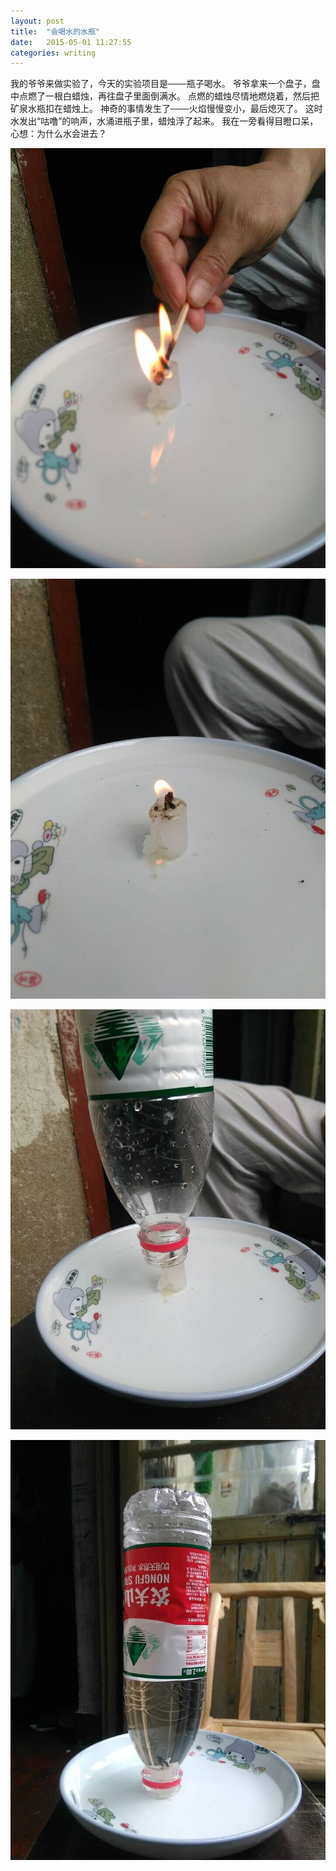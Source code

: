 ```yaml
---
layout: post
title:  "会喝水的水瓶"
date:   2015-05-01 11:27:55
categories: writing
---
```



我的爷爷来做实验了，今天的实验项目是───瓶子喝水。
爷爷拿来一个盘子，盘中点燃了一根白蜡烛，再往盘子里面倒满水。
点燃的蜡烛尽情地燃烧着，然后把矿泉水瓶扣在蜡烛上。
神奇的事情发生了───火焰慢慢变小，最后熄灭了。 这时水发出“咕噜”的响声，水涌进瓶子里，蜡烛浮了起来。
我在一旁看得目瞪口呆，心想：为什么水会进去？                   

![](/images/water_in_the_box_experiment_01.jpg)

![](/images/water_in_the_box_experiment_02.jpg)

![](/images/water_in_the_box_experiment_03.jpg)

![](/images/water_in_the_box_experiment_04.jpg)



